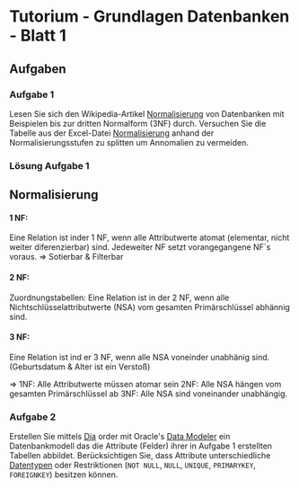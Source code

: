 # Tutorium - Grundlagen Datenbanken - Blatt 1

## Aufgaben

### Aufgabe 1
Lesen Sie sich den Wikipedia-Artikel [Normalisierung](https://de.wikipedia.org/wiki/Normalisierung_(Datenbank)) von Datenbanken mit Beispielen bis zur dritten Normalform (3NF) durch. Versuchen Sie die Tabelle aus der Excel-Datei [Normalisierung](./xls/normalisierung.xlsx) anhand der Normalisierungsstufen zu splitten um Annomalien zu vermeiden.

### Lösung Aufgabe 1
## Normalisierung

#### 1 NF: 
Eine Relation ist inder 1 NF, wenn alle Attributwerte atomat (elementar, nicht weiter diferenzierbar) sind. Jedeweiter NF setzt vorangegangene NF´s voraus. => Sotierbar & Filterbar

#### 2 NF: 
Zuordnungstabellen: Eine Relation ist in der 2 NF, wenn alle Nichtschlüsselattributwerte (NSA) vom gesamten Primärschlüssel abhännig sind. 

#### 3 NF: 
Eine Relation ist ind er 3 NF, wenn alle NSA voneinder unabhänig sind. (Geburtsdatum & Alter ist ein Verstoß)

=>
1NF: Alle Attributwerte müssen atomar sein
2NF: Alle NSA hängen vom gesamten Primärschlüssel ab
3NF: Alle NSA sind voneinander unabhängig.

### Aufgabe 2
Erstellen Sie mittels [Dia](http://dia-installer.de/index.html.de)  order mit Oracle's [Data Modeler](http://www.oracle.com/technetwork/developer-tools/datamodeler/overview/index.html) ein Datenbankmodell das die Attribute (Felder) ihrer in Aufgabe 1 erstellten Tabellen abbildet. Berücksichtigen Sie, dass Attribute unterschiedliche [Datentypen](http://www.datenbank-sql.de/oracle-datentypen.htm) oder Restriktionen  (`NOT NULL`, `NULL`, `UNIQUE`, `PRIMARYKEY`, `FOREIGNKEY`) besitzen können.




